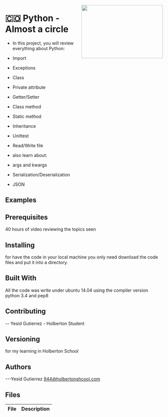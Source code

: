 <p>
<img width="260" height="170" src="https://davidjohncoleman.com/wp-djc/wp-content/uploads/2017/06/HBTN-Borderless-CMYK-Logo-Vertical-Color-Black@1200ppi-300x236.png" align="right" >
</p>





# :colombia: Python - Almost a circle                                           
* In this project, you will review everything about Python:                     
                                                                                
 * Import
 * Exceptions
 * Class
 * Private attribute
 * Getter/Setter
 * Class method
 * Static method
 * Inheritance
 *  Unittest
 * Read/Write file
* also learn about:
 * args and kwargs
 * Serialization/Deserialization
 * JSON
## Examples                                                                     
## Prerequisites
40 hours of video reviewing the topics seen                                     
## Installing

for have the code in your local machine you only need download the code files and put it into a directory.
## Built With

All the code was write under ubuntu 14.04 using the compiler version            
python 3.4 and pep8                                                             

## Contributing

-- Yesid Gutierrez - Holberton Student                                          

## Versioning
for my learning in Holberton School

## Authors

---Yesid Gutierrez  944@holbertonshcool.com                                    
                                                                               
## Files

|             File               |             Description                  |
|--------------------------------| ---------------------------------------- |
